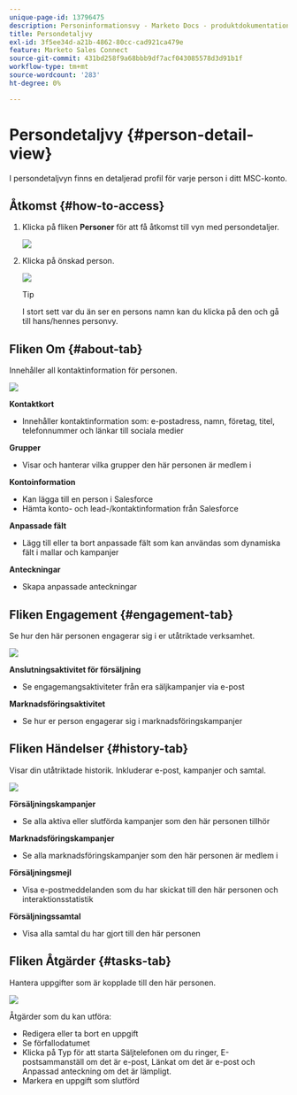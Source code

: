 ```yaml
---
unique-page-id: 13796475
description: Personinformationsvy - Marketo Docs - produktdokumentation
title: Persondetaljvy
exl-id: 3f5ee34d-a21b-4862-80cc-cad921ca479e
feature: Marketo Sales Connect
source-git-commit: 431bd258f9a68bbb9df7acf043085578d3d91b1f
workflow-type: tm+mt
source-wordcount: '283'
ht-degree: 0%

---
```


# Persondetaljvy {#person-detail-view}

I persondetaljvyn finns en detaljerad profil för varje person i ditt MSC-konto.

## Åtkomst {#how-to-access}

1. Klicka på fliken **Personer** för att få åtkomst till vyn med persondetaljer.

   ![](assets/person-detail-view-1.png)

1. Klicka på önskad person.

   ![](assets/person-detail-view-2.png)

   >[!TIP]
   >
   >I stort sett var du än ser en persons namn kan du klicka på den och gå till hans/hennes personvy.

## Fliken Om {#about-tab}

Innehåller all kontaktinformation för personen.

![](assets/person-detail-view-3.png)

**Kontaktkort**

* Innehåller kontaktinformation som: e-postadress, namn, företag, titel, telefonnummer och länkar till sociala medier

**Grupper**

* Visar och hanterar vilka grupper den här personen är medlem i

**Kontoinformation**

* Kan lägga till en person i Salesforce
* Hämta konto- och lead-/kontaktinformation från Salesforce

**Anpassade fält**

* Lägg till eller ta bort anpassade fält som kan användas som dynamiska fält i mallar och kampanjer

**Anteckningar**

* Skapa anpassade anteckningar

## Fliken Engagement {#engagement-tab}

Se hur den här personen engagerar sig i er utåtriktade verksamhet.

![](assets/person-detail-view-4.png)

**Anslutningsaktivitet för försäljning**

* Se engagemangsaktiviteter från era säljkampanjer via e-post

**Marknadsföringsaktivitet**

* Se hur er person engagerar sig i marknadsföringskampanjer

## Fliken Händelser {#history-tab}

Visar din utåtriktade historik. Inkluderar e-post, kampanjer och samtal.

![](assets/person-detail-view-5.png)

**Försäljningskampanjer**

* Se alla aktiva eller slutförda kampanjer som den här personen tillhör

**Marknadsföringskampanjer**

* Se alla marknadsföringskampanjer som den här personen är medlem i

**Försäljningsmejl**

* Visa e-postmeddelanden som du har skickat till den här personen och interaktionsstatistik

**Försäljningssamtal**

* Visa alla samtal du har gjort till den här personen

## Fliken Åtgärder {#tasks-tab}

Hantera uppgifter som är kopplade till den här personen.

![](assets/person-detail-view-6.png)

Åtgärder som du kan utföra:

* Redigera eller ta bort en uppgift
* Se förfallodatumet
* Klicka på Typ för att starta Säljtelefonen om du ringer, E-postsammanställ om det är e-post, Länkat om det är e-post och Anpassad anteckning om det är lämpligt.
* Markera en uppgift som slutförd
